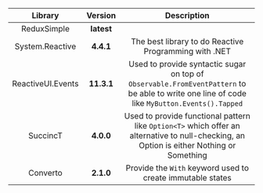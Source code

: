 Library|Version|Description
:---:|:--:|:---:
ReduxSimple|**latest**|
System.Reactive|**4.4.1**|The best library to do Reactive Programming with .NET
ReactiveUI.Events|**11.3.1**|Used to provide syntactic sugar on top of `Observable.FromEventPattern` to be able to write one line of code like `MyButton.Events().Tapped`
SuccincT|**4.0.0**|Used to provide functional pattern like `Option<T>` which offer an alternative to null-checking, an Option is either Nothing or Something
Converto|**2.1.0**|Provide the `With` keyword used to create immutable states